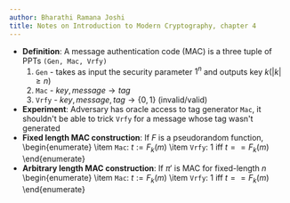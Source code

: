 ```yaml
---
author: Bharathi Ramana Joshi
title: Notes on Introduction to Modern Cryptography, chapter 4
---
```

- **Definition**: A message authentication code (MAC) is a three tuple of PPTs
    `(Gen, Mac, Vrfy)`
    1. `Gen` - takes as input the security parameter $1^n$ and outputs key $k
       (|k|\geq n)$
    2. `Mac` - $key, message\rightarrow tag$
    3. `Vrfy` - $key, message, tag\rightarrow \{0, 1\}$ (invalid/valid)
- **Experiment**: Adversary has oracle access to tag generator `Mac`, it
    shouldn't be able to trick `Vrfy` for a message whose tag wasn't generated
- **Fixed length MAC construction**: If $F$ is a pseudorandom function,
  \begin{enumerate}
  \item `Mac`: $t := F_k(m)$
  \item `Vrfy`: 1 iff $t == F_k(m)$
  \end{enumerate}
- **Arbitrary length MAC construction**: If $\pi'$ is MAC for fixed-length $n$
  \begin{enumerate}
  \item `Mac`: $t := F_k(m)$
  \item `Vrfy`: 1 iff $t == F_k(m)$
  \end{enumerate}
